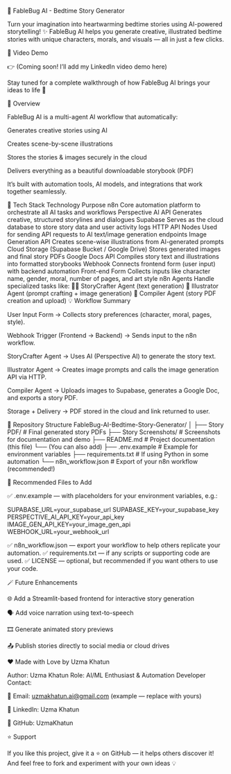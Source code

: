 🌙 FableBug AI - Bedtime Story Generator

Turn your imagination into heartwarming bedtime stories using AI-powered storytelling! ✨
FableBug AI helps you generate creative, illustrated bedtime stories with unique characters, morals, and visuals — all in just a few clicks.

🎥 Video Demo

👉 (Coming soon! I’ll add my LinkedIn video demo here)

Stay tuned for a complete walkthrough of how FableBug AI brings your ideas to life 💫

🚀 Overview

FableBug AI is a multi-agent AI workflow that automatically:

Generates creative stories using AI

Creates scene-by-scene illustrations

Stores the stories & images securely in the cloud

Delivers everything as a beautiful downloadable storybook (PDF)

It’s built with automation tools, AI models, and integrations that work together seamlessly.

🧠 Tech Stack
Technology	Purpose
n8n	Core automation platform to orchestrate all AI tasks and workflows
Perspective AI API	Generates creative, structured storylines and dialogues
Supabase	Serves as the cloud database to store story data and user activity logs
HTTP API Nodes	Used for sending API requests to AI text/image generation endpoints
Image Generation API	Creates scene-wise illustrations from AI-generated prompts
Cloud Storage (Supabase Bucket / Google Drive)	Stores generated images and final story PDFs
Google Docs API	Compiles story text and illustrations into formatted storybooks
Webhook	Connects frontend form (user input) with backend automation
Front-end Form	Collects inputs like character name, gender, moral, number of pages, and art style
n8n Agents	Handle specialized tasks like:
🧙‍♂️ StoryCrafter Agent (text generation)
🎨 Illustrator Agent (prompt crafting + image generation)
📘 Compiler Agent (story PDF creation and upload)
💡 Workflow Summary

User Input Form → Collects story preferences (character, moral, pages, style).

Webhook Trigger (Frontend → Backend) → Sends input to the n8n workflow.

StoryCrafter Agent → Uses AI (Perspective AI) to generate the story text.

Illustrator Agent → Creates image prompts and calls the image generation API via HTTP.

Compiler Agent → Uploads images to Supabase, generates a Google Doc, and exports a story PDF.

Storage + Delivery → PDF stored in the cloud and link returned to user.

📂 Repository Structure
FableBug-AI-Bedtime-Story-Generator/
│
├── Story PDF/                # Final generated story PDFs
├── Story Screenshots/        # Screenshots for documentation and demo
├── README.md                 # Project documentation (this file)
└── (You can also add)
    ├── .env.example          # Example for environment variables
    ├── requirements.txt      # If using Python in some automation
    └── n8n_workflow.json     # Export of your n8n workflow (recommended!)

🔧 Recommended Files to Add

✅ .env.example — with placeholders for your environment variables, e.g.:

SUPABASE_URL=your_supabase_url
SUPABASE_KEY=your_supabase_key
PERSPECTIVE_AI_API_KEY=your_api_key
IMAGE_GEN_API_KEY=your_image_gen_api
WEBHOOK_URL=your_webhook_url


✅ n8n_workflow.json — export your workflow to help others replicate your automation.
✅ requirements.txt — if any scripts or supporting code are used.
✅ LICENSE — optional, but recommended if you want others to use your code.

🪄 Future Enhancements

🌐 Add a Streamlit-based frontend for interactive story generation

🗣️ Add voice narration using text-to-speech

🎞️ Generate animated story previews

📤 Publish stories directly to social media or cloud drives

❤️ Made with Love by Uzma Khatun

Author: Uzma Khatun
Role: AI/ML Enthusiast & Automation Developer
Contact:

📧 Email: uzmakhatun.ai@gmail.com
 (example — replace with yours)

💼 LinkedIn: Uzma Khatun

🐙 GitHub: UzmaKhatun

⭐ Support

If you like this project, give it a ⭐ on GitHub — it helps others discover it!
And feel free to fork and experiment with your own ideas 💡
